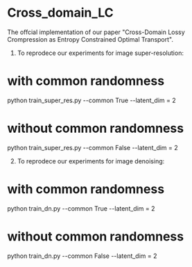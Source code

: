 # Cross_domain_LC
The offcial implementation of our paper "Cross-Domain Lossy Crompression as Entropy Constrained Optimal Transport".

1. To reprodece our experiments for image super-resolution:
# with common randomness
python train_super_res.py --common True --latent_dim = 2
# without common randomness
python train_super_res.py --common False --latent_dim = 2

2. To reprodece our experiments for image denoising:
# with common randomness
python train_dn.py --common True --latent_dim = 2
# without common randomness
python train_dn.py --common False --latent_dim = 2

